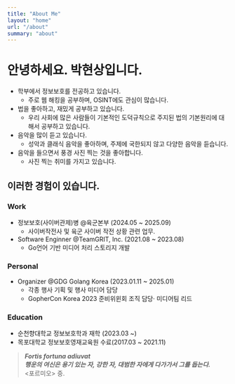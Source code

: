 ```yaml
---
title: "About Me"
layout: "home"
url: "/about"
summary: "about"
---
```

# 안녕하세요. 박현상입니다.

- 학부에서 정보보호를 전공하고 있습니다.  
    - 주로 웹 해킹을 공부하며, OSINT에도 관심이 많습니다.
- 법을 좋아하고, 재밌게 공부하고 있습니다.
    - 우리 사회에 많은 사람들이 기본적인 도덕규칙으로 주지된 법의 기본원리에 대해서 공부하고 있습니다.  
- 음악을 많이 듣고 있습니다.
    - 성악과 클래식 음악을 좋아하며, 주제에 국한되지 않고 다양한 음악을 듣습니다.
- 음악을 들으면서 풍경 사진 찍는 것을 좋아합니다.
    - 사진 찍는 취미를 가지고 있습니다.

## 이러한 경험이 있습니다.

### Work
- 정보보호(사이버관제)병 @육군본부 (2024.05 ~ 2025.09)
    - 사이버작전사 및 육군 사이버 작전 상황 관련 업무.
- Software Enginner @TeamGRIT, Inc. (2021.08 ~ 2023.08)
    - Go언어 기반 미디어 처리 스토리지 개발

### Personal
- Organizer @GDG Golang Korea (2023.01.11 ~ 2025.01)
    - 각종 행사 기획 및 행사 미디어 담당
    - GopherCon Korea 2023 준비위윈회 조직 담당·
미디어팀 리드

### Education
- 순천향대학교 정보보호학과 재학 (2023.03 ~)
- 목포대학교 정보보호영재교육원 수료(2017.03 ~ 2021.11)

> ***Fortis fortuna adiuvat***  
> ***행운의 여신은 용기 있는 자, 강한 자, 대범한 자에게 다가가서 그를 돕는다.***  
> <포르미오> 중.